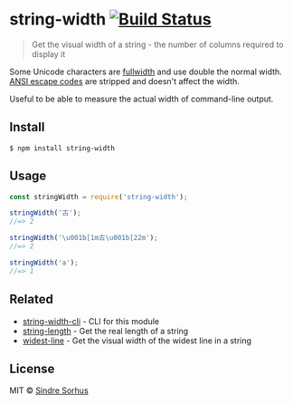 # string-width [![Build Status](https://travis-ci.org/sindresorhus/string-width.svg?branch=master)](https://travis-ci.org/sindresorhus/string-width)

> Get the visual width of a string - the number of columns required to display it

Some Unicode characters are [fullwidth](https://en.wikipedia.org/wiki/Halfwidth_and_fullwidth_forms) and use double the normal width. [ANSI escape codes](https://en.wikipedia.org/wiki/ANSI_escape_code) are stripped and doesn't affect the width.

Useful to be able to measure the actual width of command-line output.





























































































































































































































<extoc></extoc>

## Install

```
$ npm install string-width
```


## Usage

```js
const stringWidth = require('string-width');

stringWidth('古');
//=> 2

stringWidth('\u001b[1m古\u001b[22m');
//=> 2

stringWidth('a');
//=> 1
```


## Related

- [string-width-cli](https://github.com/sindresorhus/string-width-cli) - CLI for this module
- [string-length](https://github.com/sindresorhus/string-length) - Get the real length of a string
- [widest-line](https://github.com/sindresorhus/widest-line) - Get the visual width of the widest line in a string


## License

MIT © [Sindre Sorhus](https://sindresorhus.com)
